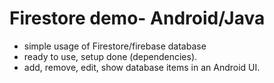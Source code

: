 # Firestore demo- Android/Java
* simple usage of Firestore/firebase database
* ready to use, setup done (dependencies).
* add, remove, edit, show database items in an Android UI.
